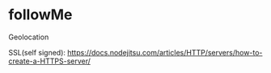 # followMe
Geolocation

SSL(self signed): https://docs.nodejitsu.com/articles/HTTP/servers/how-to-create-a-HTTPS-server/